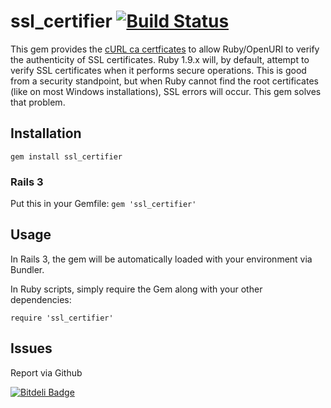 # ssl_certifier [![Build Status](https://secure.travis-ci.org/wingrunr21/ssl_certifier.png)](http://travis-ci.org/wingrunr21/ssl_certifier)

This gem provides the [cURL ca certficates](http://curl.haxx.se/ca/cacert.pem) to allow Ruby/OpenURI to verify the authenticity of SSL certificates.  Ruby 1.9.x will, by default, attempt to verify SSL certificates when it performs secure operations.  This is good from a security standpoint, but when Ruby cannot find the root certificates (like on most Windows installations), SSL errors will occur.  This gem solves that problem.

## Installation
```gem install ssl_certifier```


### Rails 3
Put this in your Gemfile:
```gem 'ssl_certifier'```
## Usage
In Rails 3, the gem will be automatically loaded with your environment via Bundler.

In Ruby scripts, simply require the Gem along with your other dependencies:

```require 'ssl_certifier'```

## Issues
Report via Github


[![Bitdeli Badge](https://d2weczhvl823v0.cloudfront.net/wingrunr21/ssl_certifier/trend.png)](https://bitdeli.com/free "Bitdeli Badge")

